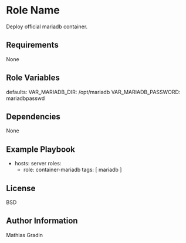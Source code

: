 Role Name
=========

Deploy official mariadb container.

Requirements
------------

None

Role Variables
--------------

defaults:
VAR_MARIADB_DIR: /opt/mariadb
VAR_MARIADB_PASSWORD: mariadbpasswd

Dependencies
------------

None

Example Playbook
----------------

- hosts: server
  roles:
    - role: container-mariadb
      tags: [ mariadb ]

License
-------

BSD

Author Information
------------------

Mathias Gradin

